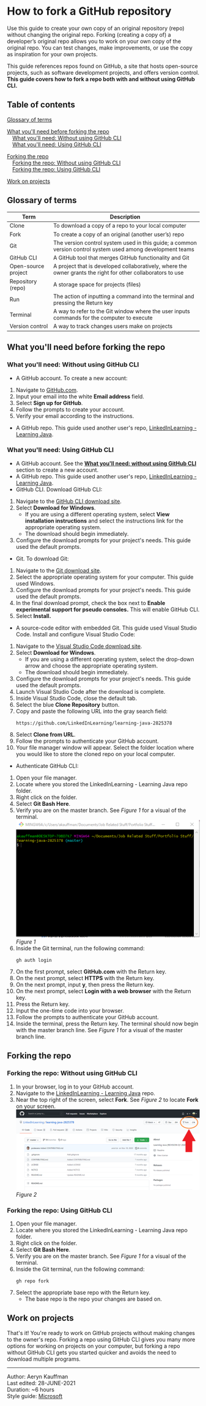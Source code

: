 # How to fork a GitHub repository
Use this guide to create your own copy of an original repository (repo) without changing the original repo. Forking (creating a copy of) a developer’s original repo allows you to work on your own copy of the original repo. You can test changes, make improvements, or use the copy as inspiration for your own projects.

This guide references repos found on GitHub, a site that hosts open-source projects, such as software development projects, and offers version control. **This guide covers how to fork a repo both with and without using GitHub CLI.**

## Table of contents
[Glossary of terms](https://github.com/aerynk/portfolio-items/blob/main/fork-a-github-repo.md#glossary-of-terms)  

[What you'll need before forking the repo](https://github.com/aerynk/portfolio-items/blob/main/fork-a-github-repo.md#what-youll-need-before-forking-the-repo)  
&emsp;[What you'll need: Without using GitHub CLI](https://github.com/aerynk/portfolio-items/blob/main/fork-a-github-repo.md#what-youll-need-without-using-github-cli)  
&emsp;[What you'll need: Using GitHub CLI](https://github.com/aerynk/portfolio-items/blob/main/fork-a-github-repo.md#what-youll-need-using-github-cli)  

[Forking the repo](https://github.com/aerynk/portfolio-items/blob/main/fork-a-github-repo.md#forking-the-repo)  
&emsp;[Forking the repo: Without using GitHub CLI](https://github.com/aerynk/portfolio-items/blob/main/fork-a-github-repo.md#forking-the-repo-without-using-github-cli)  
&emsp;[Forking the repo: Using GitHub CLI]()  

[Work on projects]()  

## Glossary of terms
| Term     | Description |
| ----------- | ----------- |
| Clone | To download a copy of a repo to your local computer      |
| Fork     | To create a copy of an original (another user’s) repo     |
| Git  | The version control system used in this guide; a common version control system used among development teams       |
| GitHub CLI  | A GitHub tool that merges GitHub functionality and Git      |
| Open-source project | A project that is developed collaboratively, where the owner grants the right for other collaborators to use      |
| Repository (repo)  | A storage space for projects (files)       |
| Run  | The action of inputting a command into the terminal and pressing the Return key       |
| Terminal  | A way to refer to the Git window where the user inputs commands for the computer to execute      |
| Version control  | A way to track changes users make on projects      |

## What you'll need before forking the repo
### What you'll need: Without using GitHub CLI
- A GitHub account. To create a new account:
1. Navigate to [GitHub.com](https://github.com/).
2. Input your email into the white **Email address** field.
3. Select **Sign up for GitHub**.
4. Follow the prompts to create your account.
5. Verify your email according to the instructions.
- A GitHub repo. This guide used another user's repo, [LinkedInLearning - Learning Java](https://github.com/LinkedInLearning/learning-java-2825378).

### What you'll need: Using GitHub CLI
- A GitHub account. See the **[What you'll need: without using GitHub CLI](https://github.com/aerynk/portfolio-items/blob/main/fork-a-github-repo.md#what-youll-need-without-using-github-cli)** section to create a new account.
- A GitHub repo. This guide used another user's repo, [LinkedInLearning - Learning Java](https://github.com/LinkedInLearning/learning-java-2825378).
- GitHub CLI. Download GitHub CLI:
1. Navigate to the [GitHub CLI download site](https://cli.github.com/).
2. Select **Download for Windows**.
      - If you are using a different operating system, select **View installation instructions** and select the instructions link for the appropriate operating system.
      - The download should begin immediately.
3. Configure the download prompts for your project's needs. This guide used the default prompts.

- Git. To download Git:
1. Navigate to the [Git download site](https://git-scm.com/downloads).
2. Select the appropriate operating system for your computer. This guide used Windows.
3. Configure the download prompts for your project's needs. This guide used the default prompts.
4. In the final download prompt, check the box next to **Enable experimental support for pseudo consoles.** This will enable GitHub CLI.
5. Select **Install.**
- A source-code editor with embedded Git. This guide used Visual Studio Code. Install and configure Visual Studio Code:
1. Navigate to the [Visual Studio Code download site](https://code.visualstudio.com/).
2. Select **Download for Windows**.
      - If you are using a different operating system, select the drop-down arrow and choose the appropriate operating system.
      - The download should begin immediately.
3. Configure the download prompts for your project's needs. This guide used the default prompts.
4. Launch Visual Studio Code after the download is complete.
5. Inside Visual Studio Code, close the default tab.
6. Select the blue **Clone Repository** button.
7. Copy and paste the following URL into the gray search field:
     ~~~
     https://github.com/LinkedInLearning/learning-java-2825378
     ~~~
8. Select **Clone from URL**.
9. Follow the prompts to authenticate your GitHub account.
10. Your file manager window will appear. Select the folder location where you would like to store the cloned repo on your local computer.
- Authenticate GitHub CLI:
1. Open your file manager.
2. Locate where you stored the LinkedInLearning - Learning Java repo folder.
3. Right click on the folder.
4. Select **Git Bash Here**.
5. Verify you are on the master branch. See *Figure 1* for a visual of the terminal.
   ![Figure 1](Figure1.PNG)  
   *Figure 1*
6. Inside the Git terminal, run the following command:
   ~~~
   gh auth login
   ~~~
7. On the first prompt, select **GitHub.com** with the Return key.
8. On the next prompt, select **HTTPS** with the Return key.
9. On the next prompt, input **y**, then press the Return key.
10. On the next prompt, select **Login with a web browser** with the Return key.
11. Press the Return key.
12. Input the one-time code into your browser.
13. Follow the prompts to authenticate your GitHub account.
14. Inside the terminal, press the Return key. The terminal should now begin with the master branch line. See *Figure 1* for a visual of the master branch line.
## Forking the repo
### Forking the repo: Without using GitHub CLI
1. In your browser, log in to your GitHub account.
2. Navigate to the [LinkedInLearning - Learning Java](https://github.com/LinkedInLearning/learning-java-2825378) repo.
2. Near the top right of the screen, select **Fork**. See *Figure 2* to locate **Fork** on your screen.
   ![Figure 2](Figure2.PNG)
   *Figure 2*

### Forking the repo: Using GitHub CLI
1. Open your file manager.
2. Locate where you stored the LinkedInLearning - Learning Java repo folder.
3. Right click on the folder.
4. Select **Git Bash Here**.
5. Verify you are on the master branch. See *Figure 1* for a visual of the terminal.
6. Inside the Git terminal, run the following command:
   ~~~
   gh repo fork
   ~~~
7. Select the appropriate base repo with the Return key.
   - The base repo is the repo your changes are based on.

## Work on projects
That's it! You're ready to work on GitHub projects without making changes to the owner's repo.
Forking a repo using GitHub CLI gives you many more options for working on projects on your computer, but forking a repo without GitHub CLI gets you started quicker and avoids the need to download multiple programs.

---

Author: Aeryn Kauffman  
Last edited: 28-JUNE-2021  
Duration: ~6 hours  
Style guide: [Microsoft](https://docs.microsoft.com/en-us/style-guide/welcome/)
